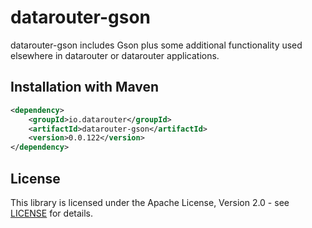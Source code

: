 # datarouter-gson

datarouter-gson includes Gson plus some additional functionality used elsewhere in datarouter or datarouter applications.

## Installation with Maven

```xml
<dependency>
	<groupId>io.datarouter</groupId>
	<artifactId>datarouter-gson</artifactId>
	<version>0.0.122</version>
</dependency>
```

## License

This library is licensed under the Apache License, Version 2.0 - see [LICENSE](../LICENSE) for details.
